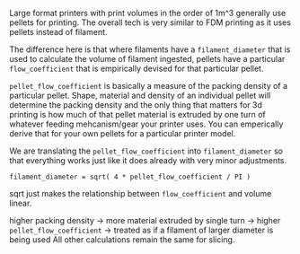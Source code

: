 Large format printers with print volumes in the order of 1m^3 generally use pellets for printing.
The overall tech is very similar to FDM printing as it uses pellets instead of filament.

The difference here is that where filaments have a `filament_diameter` that is used to calculate
the volume of filament ingested, pellets have a particular `flow_coefficient` that is empirically
devised for that particular pellet.

`pellet_flow_coefficient` is basically a measure of the packing density of a particular pellet.
Shape, material and density of an individual pellet will determine the packing density and
the only thing that matters for 3d printing is how much of that pellet material is extruded by
one turn of whatever feeding mehcanism/gear your printer uses. You can emperically derive that
for your own pellets for a particular printer model.

We are translating the `pellet_flow_coefficient` into `filament_diameter` so that everything works just like it
does already with very minor adjustments.

`filament_diameter = sqrt( 4 * pellet_flow_coefficient / PI )`

sqrt just makes the relationship between `flow_coefficient` and volume linear.

higher packing density -> more material extruded by single turn -> higher `pellet_flow_coefficient` -> treated as if a filament of larger diameter is being used
All other calculations remain the same for slicing.
